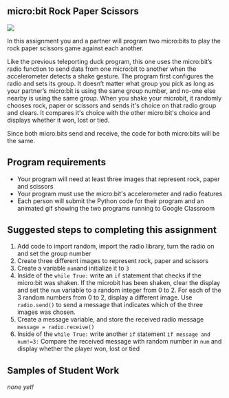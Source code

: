 micro:bit Rock Paper Scissors
--------------------
![](RockPaperScissors2.gif)   

In this assignment you and a partner will program two micro:bits to play the rock paper scissors game against each another.

Like the previous teleporting duck program, this one uses the micro:bit’s radio function to send data from one micro:bit to another when the accelerometer detects a shake gesture. The program first configures the radio and sets its group. It doesn’t matter what group you pick as long as your partner’s micro:bit is using the same group number, and no-one else nearby is using the same group. When you shake your microbit, it randomly chooses rock, paper or scissors and sends it's choice on that radio group and clears. It compares it's choice with the other micro:bit's choice and displays whether it won, lost or tied.

Since both micro:bits send and receive, the code for both micro:bits will be the same.

Program requirements
-----------------
* Your program will need at least three images that represent rock, paper and scissors
* Your program must use the micro:bit's accelerometer and radio features
* Each person will submit the Python code for their program and an animated gif showing the two programs running to Google Classroom

Suggested steps to completing this assignment
----------
1. Add code to import random, import the radio library, turn the radio on and set the group number
2. Create three different images to represent rock, paper and scissors
3. Create a variable `num`and initialize it to `3`
4. Inside of the `while True:` write an `if` statement that checks if the micro:bit was shaken. If the microbit has been shaken, clear the display and set the `num` variable to a random integer from 0 to 2. For each of the 3 random numbers from 0 to 2, display a different image. Use `radio.send()` to send a message that indicates which of the three images was chosen.
5. Create a message variable, and store the received radio message `message = radio.receive()`
6. Inside of the `while True:` write another `if` statement `if message and num!=3:` Compare the received message with random number in `num` and display whether the player won, lost or tied

Samples of Student Work
----------
*none yet!*
